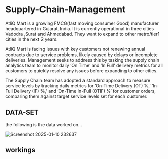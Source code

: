 # Supply-Chain-Management


AtliQ Mart is a growing FMCG(fast moving consumer Good) manufacturer headquartered in Gujarat, India. It is currently operational in three cities Vadodra ,Surat and Ahmedabad. They want to expand to other metro/tier1 cities in the next 2 years.

AtliQ Mart is facing issues with key customers not renewing annual contracts due to service problems, likely caused by delays or incomplete deliveries. Management seeks to address this by tasking the supply chain analytics team to monitor daily ‘On Time’ and ‘In Full’ delivery metrics for all customers to quickly resolve any issues before expanding to other cities.

The Supply Chain team has adopted a standard approach to measure service levels by tracking daily metrics for ‘On-Time Delivery (OT) %,’ ‘In-Full Delivery (IF) %,’ and ‘On-Time In-Full (OTIF) %’ for customer orders, comparing them against target service levels set for each customer.



##  **DATA-SET**

the following is the data worked on...


![Screenshot 2025-01-10 232637](https://github.com/user-attachments/assets/205901d7-91bd-4d1b-8640-3ea8acfb2fd5)
## **workings**

